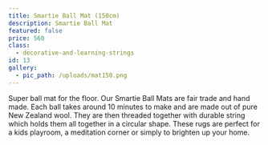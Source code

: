 ```yaml
---
title: Smartie Ball Mat (150cm)
description: Smartie Ball Mat
featured: false
price: 560
class:
  - decorative-and-learning-strings
id: 13
gallery:
  - pic_path: /uploads/mat150.png
---
```



Super ball mat for the floor. Our Smartie Ball Mats are fair trade and hand made. Each ball takes around 10 minutes to make and are made out of pure New Zealand wool. They are then threaded together with durable string which holds them all together in a circular shape. These rugs are perfect for a kids playroom, a meditation corner or simply to brighten up your home.

